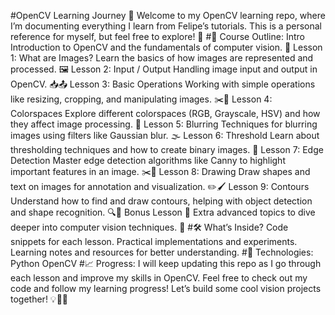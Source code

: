 #OpenCV Learning Journey 📸
Welcome to my OpenCV learning repo, where I’m documenting everything I learn from Felipe’s tutorials. This is a personal reference for myself, but feel free to explore! 🚀
#📅 Course Outline:
Intro
Introduction to OpenCV and the fundamentals of computer vision. 🤖
Lesson 1: What are Images?
Learn the basics of how images are represented and processed. 🖼️
Lesson 2: Input / Output
Handling image input and output in OpenCV. 📥📤
Lesson 3: Basic Operations
Working with simple operations like resizing, cropping, and manipulating images. ✂️🔄
Lesson 4: Colorspaces
Explore different colorspaces (RGB, Grayscale, HSV) and how they affect image processing. 🌈
Lesson 5: Blurring
Techniques for blurring images using filters like Gaussian blur. 🌫️
Lesson 6: Threshold
Learn about thresholding techniques and how to create binary images. 🏁
Lesson 7: Edge Detection
Master edge detection algorithms like Canny to highlight important features in an image. ✂️🖤
Lesson 8: Drawing
Draw shapes and text on images for annotation and visualization. ✏️🖌️
Lesson 9: Contours
Understand how to find and draw contours, helping with object detection and shape recognition. 🔍🔲
Bonus Lesson 🎉
Extra advanced topics to dive deeper into computer vision techniques. 🤩
#🛠️ What’s Inside?
Code snippets for each lesson.
Practical implementations and experiments.
Learning notes and resources for better understanding.
#🔑 Technologies:
Python
OpenCV
#📈 Progress:
I will keep updating this repo as I go through each lesson and improve my skills in OpenCV.
Feel free to check out my code and follow my learning progress! Let’s build some cool vision projects together! 💡👨‍💻
